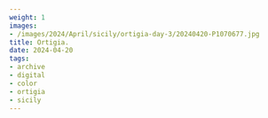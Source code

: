 ```yaml
---
weight: 1
images:
- /images/2024/April/sicily/ortigia-day-3/20240420-P1070677.jpg
title: Ortigia.
date: 2024-04-20
tags:
- archive
- digital
- color
- ortigia
- sicily
---
```


